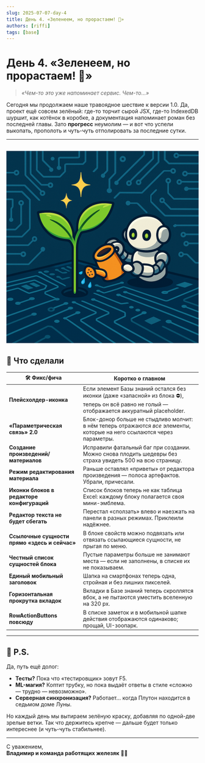 ```yaml
---
slug: 2025-07-07-day-4
title: День 4. «Зеленеем, но прорастаем! 🌱»
authors: [riffi]
tags: [base]
---
```


# День 4. «Зеленеем, но прорастаем! 🌱»

> *«Чем-то это уже напоминает сервис. Чем-то…»*

Сегодня мы продолжаем наше травоядное шествие к версии 1.0. Да, проект ещё совсем зелёный: где-то торчит сырой JSX, где-то IndexedDB шуршит, как котёнок в коробке, а документация напоминает роман без последней главы. Зато **прогресс** неумолим — и вот что успели выкопать, прополоть и чуть-чуть отполировать за последние сутки.

---
![Тадам](./day4.png)
---
## 🚀 Что сделали

| 🛠️ Фикс/фича                                 | Коротко о главном |
|-----------------------------------------------|------------------|
| **Плейсхолдер-иконка**                        | Если элемент Базы знаний остался без иконки (даже «запасной» из блока ⛔️), теперь он всё равно не голый — отображается аккуратный placeholder. |
| **«Параметрическая связь» 2.0**               | Блок-донор больше не стыдливо молчит: в нём теперь отражаются *все* элементы, которые на него ссылаются через параметры. |
| **Создание произведений/материалов**          | Исправили фатальный баг при создании. Можно снова плодить шедевры без страха увидеть 500 на всю страницу. |
| **Режим редактирования материала**            | Раньше оставлял «приветы» от редактора произведения — полоса артефактов. Убрали, причесали. |
| **Иконки блоков в редакторе конфигураций**    | Список блоков теперь не как таблица Excel: каждому блоку полагается своя мини-эмблема. |
| **Редактор текста не будет сбегать**          | Перестал «сползать» влево и наезжать на панели в разных режимах. Приклеили надёжнее. |
| **Ссылочные сущности прямо «здесь и сейчас»** | В блоке свойств можно подвязать или отвязать ссылающиеся сущности, не прыгая по меню. |
| **Честный список сущностей блока**            | Пустые параметры больше не занимают места — если не заполнены, в списке их не показываем. |
| **Единый мобильный заголовок**                | Шапка на смартфонах теперь одна, стройная и без лишних пикселей. |
| **Горизонтальная прокрутка вкладок**          | Вкладки в Базе знаний теперь скроллятся вбок, а не пытаются уместить вселенную на 320 px. |
| **RowActionButtons повсюду**                  | В списке заметок и в мобильной шапке действия отображаются одинаково; прощай, UI-зоопарк. |

---

## 🤔 P.S.

Да, путь ещё долог:

* **Тесты?** Пока что «тестировщик» зовут F5.
* **ML-магия?** Коптит трубку, но пока выдаёт ответы в стиле «сложно — трудно — невозможно».
* **Серверная синхронизация?** Работает… когда Плутон находится в седьмом доме Луны.

Но каждый день мы вытираем зелёную краску, добавляя по одной-две зрелые ветки. Так что держитесь крепче — дальше будет только интереснее (и чуть-чуть стабильнее).

---

С уважением,  
**Владимир и команда работящих железяк** 🤖🔧
